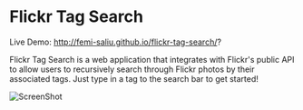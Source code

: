 # Flickr Tag Search

Live Demo:
http://femi-saliu.github.io/flickr-tag-search/?

Flickr Tag Search is a web application that integrates with Flickr's public API to allow users to recursively
search through Flickr photos by their associated tags. Just type in a tag to the search bar to get started!

![ScreenShot](https://raw.github.com/femi-saliu/flickr-tag-search/gh-pages/ftsimage)